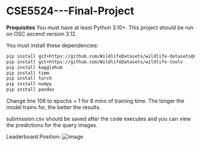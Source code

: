 # CSE5524---Final-Project

**Prequisites**
You must have at least Python 3.10+. This project should be run on OSC ascend version 3.12.

You must install these dependencies:
```bash
pip install git+https://github.com/WildlifeDatasets/wildlife-datasets@develop
pip install git+https://github.com/WildlifeDatasets/wildlife-tools
pip install kagglehub
pip install timm
pip install torch
pip install numpy
pip install pandas
```

Change line 106 to epochs = 1 for 6 mins of training time. The longer the model trains for, the better the results.

submission.csv should be saved after the code executes and you can view the predictions for the query images.

Leaderboard Position:
![image](https://github.com/user-attachments/assets/61a6307f-e0a6-4d9c-876a-1a2bbc22b4ce)
